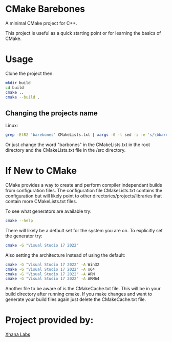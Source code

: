 # CMake Barebones 

A minimal CMake project for C++.

This project is useful as a quick starting point or for learning the basics of CMake.

# Usage

Clone the project then:

```sh
mkdir build
cd build
cmake ..
cmake --build .
```

## Changing the projects name

Linux:
```sh
grep -ElRZ 'barebones' CMakeLists.txt | xargs -0 -l sed -i -e 's/\bbarebones\b/YOURPROJECTNAME/g'
```

Or just change the word "barbones" in the CMakeLists.txt in the root directory and
the CMakeLists.txt file in the /src directory.

# If New to CMake

CMake provides a way to create and perform compiler independant builds from configuration files.
The configuration file CMakeLists.txt contains the configuration but will likely point
to other directories/projects/libraries that contain more CMakeLists.txt files.

To see what generators are available try:

```sh
cmake --help
```

There will likely be a default set for the system you are on.
To explicitly set the generator try:

```sh
cmake -G "Visual Studio 17 2022"
```

Also setting the architecture instead of using the default:
```sh
cmake -G "Visual Studio 17 2022" -A Win32
cmake -G "Visual Studio 17 2022" -A x64
cmake -G "Visual Studio 17 2022" -A ARM
cmake -G "Visual Studio 17 2022" -A ARM64
```

Another file to be aware of is the CMakeCache.txt file. This will be in your
build directory after running cmake. If you make changes and want to 
generate your build files again just delete the CMakeCache.txt file.

# Project provided by:

[Xhana Labs](https://www.xhanalabs.com) 
